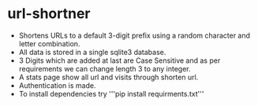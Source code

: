 # url-shortner

- Shortens URLs to a default 3-digit prefix using a random character and letter combination.
- All data is stored in a single sqlite3 database.
- 3 Digits which are added at last are Case Sensitive and as per requirements we can change length 3 to any integer.
- A stats page show all url and visits through shorten url.
- Authentication is made.
- To install dependencies try '''pip install requirments.txt'''
